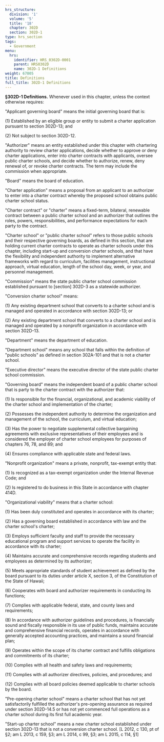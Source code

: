 ```yaml
---
hrs_structure:
  division: '1'
  volume: '5'
  title: '18'
  chapter: 302D
  section: 302D-1
type: hrs_section
tags:
  - Government
menu:
  hrs:
    identifier: HRS_0302D-0001
    parent: HRS0302D
    name: 302D-1 Definitions
weight: 67005
title: Definitions
full_title: 302D-1 Definitions
---
```

**§302D-1 Definitions.** Whenever used in this chapter, unless the context otherwise requires:

"Applicant governing board" means the initial governing board that is:

(1) Established by an eligible group or entity to submit a charter application pursuant to section 302D-13; and

(2) Not subject to section 302D-12.

"Authorizer" means an entity established under this chapter with chartering authority to review charter applications, decide whether to approve or deny charter applications, enter into charter contracts with applicants, oversee public charter schools, and decide whether to authorize, renew, deny renewal of, or revoke charter contracts. The term may include the commission when appropriate.

"Board" means the board of education.

"Charter application" means a proposal from an applicant to an authorizer to enter into a charter contract whereby the proposed school obtains public charter school status.

"Charter contract" or "charter" means a fixed-term, bilateral, renewable contract between a public charter school and an authorizer that outlines the roles, powers, responsibilities, and performance expectations for each party to the contract.

"Charter school" or "public charter school" refers to those public schools and their respective governing boards, as defined in this section, that are holding current charter contracts to operate as charter schools under this chapter, including start-up and conversion charter schools, and that have the flexibility and independent authority to implement alternative frameworks with regard to curriculum, facilities management, instructional approach, virtual education, length of the school day, week, or year, and personnel management.

"Commission" means the state public charter school commission established pursuant to [section] 302D-3 as a statewide authorizer.

"Conversion charter school" means:

(1) Any existing department school that converts to a charter school and is managed and operated in accordance with section 302D-13; or

(2) Any existing department school that converts to a charter school and is managed and operated by a nonprofit organization in accordance with section 302D-13.

"Department" means the department of education.

"Department school" means any school that falls within the definition of "public schools" as defined in section 302A-101 and that is not a charter school.

"Executive director" means the executive director of the state public charter school commission.

"Governing board" means the independent board of a public charter school that is party to the charter contract with the authorizer that:

(1) Is responsible for the financial, organizational, and academic viability of the charter school and implementation of the charter;

(2) Possesses the independent authority to determine the organization and management of the school, the curriculum, and virtual education;

(3) Has the power to negotiate supplemental collective bargaining agreements with exclusive representatives of their employees and is considered the employer of charter school employees for purposes of chapters 76, 78, and 89; and

(4) Ensures compliance with applicable state and federal laws.

"Nonprofit organization" means a private, nonprofit, tax-exempt entity that:

(1) Is recognized as a tax-exempt organization under the Internal Revenue Code; and

(2) Is registered to do business in this State in accordance with chapter 414D.

"Organizational viability" means that a charter school:

(1) Has been duly constituted and operates in accordance with its charter;

(2) Has a governing board established in accordance with law and the charter school's charter;

(3) Employs sufficient faculty and staff to provide the necessary educational program and support services to operate the facility in accordance with its charter;

(4) Maintains accurate and comprehensive records regarding students and employees as determined by its authorizer;

(5) Meets appropriate standards of student achievement as defined by the board pursuant to its duties under article X, section 3, of the Constitution of the State of Hawaii;

(6) Cooperates with board and authorizer requirements in conducting its functions;

(7) Complies with applicable federal, state, and county laws and requirements;

(8) In accordance with authorizer guidelines and procedures, is financially sound and fiscally responsible in its use of public funds, maintains accurate and comprehensive financial records, operates in accordance with generally accepted accounting practices, and maintains a sound financial plan;

(9) Operates within the scope of its charter contract and fulfills obligations and commitments of its charter;

(10) Complies with all health and safety laws and requirements;

(11) Complies with all authorizer directives, policies, and procedures; and

(12) Complies with all board policies deemed applicable to charter schools by the board.

"Pre-opening charter school" means a charter school that has not yet satisfactorily fulfilled the authorizer's pre-opening assurance as required under section 302D-14.5 or has not yet commenced full operations as a charter school during its first full academic year.

"Start-up charter school" means a new charter school established under section 302D-13 that is not a conversion charter school. [L 2012, c 130, pt of §2; am L 2013, c 159, §3; am L 2014, c 99, §3; am L 2015, c 114, §1]